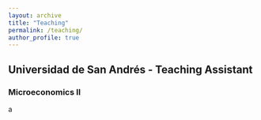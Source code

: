 ```yaml
---
layout: archive
title: "Teaching"
permalink: /teaching/
author_profile: true
---
```


## Universidad de San Andrés - Teaching Assistant
### Microeconomics II
a


<!---
{% include base_path %}

{% for post in site.teaching reversed %}
  {% include archive-single.html %}
{% endfor %}
--->
